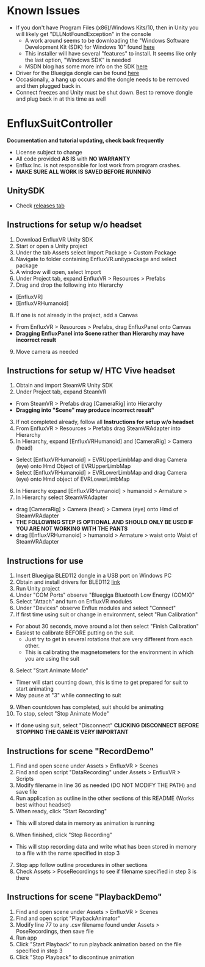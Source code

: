 # Known Issues
* If you don't have Program Files (x86)/Windows Kits/10, then in Unity you will likely get "DLLNotFoundException" in the console
  * A work around seems to be downloading the "Windows Software Development Kit (SDK) for Windows 10" found [here](https://developer.microsoft.com/en-us/windows/downloads/windows-10-sdk)
  * This installer will have several "features" to install. It seems like only the last option, "Windows SDK" is needed
  * MSDN blog has some more info on the SDK [here]( https://blogs.msdn.microsoft.com/vcblog/2015/03/03/introducing-the-universal-crt/)
* Driver for the Bluegiga dongle can be found [here](http://www.picaxe.com/downloads/bled112.zip)
* Occasionally, a hang up occurs and the dongle needs to be removed and then plugged back in. 
* Connect freezes and Unity must be shut down. Best to remove dongle and plug back in at this time as well

# EnfluxSuitController
**Documentation and tutorial updating, check back frequently**

* License subject to change
* All code provided **AS IS** with **NO WARRANTY**
* Enflux Inc. is not responsible for lost work from program crashes. 
* **MAKE SURE ALL WORK IS SAVED BEFORE RUNNING**

## UnitySDK
* Check [releases tab](https://github.com/Enflux/EnfluxSuitController/releases)

## Instructions for setup w/o headset
1. Download EnfluxVR Unity SDK
2. Start or open a Unity project
3. Under the tab Assets select Import Package > Custom Package
4. Navigate to folder containing EnfluxVR.unitypackage and select package
5. A window will open, select Import
6. Under Project tab, expand EnfluxVR > Resources > Prefabs
7. Drag and drop the following into Hierarchy
  * [EnfluxVR]
  * [EnfluxVRHumanoid]
8. If one is not already in the project, add a Canvas
  * From EnfluxVR > Resources > Prefabs, drag EnfluxPanel onto Canvas
  * **Dragging EnfluxPanel into Scene rather than Hierarchy may have incorrect result**
9. Move camera as needed

## Instructions for setup w/ HTC Vive headset
1. Obtain and import SteamVR Unity SDK
2. Under Project tab, expand SteamVR
  * From SteamVR > Prefabs drag [CameraRig] into Hierarchy
  * **Dragging into "Scene" may produce incorrect result"**
3. If not completed already, follow all **Instructions for setup w/o headset**
4. From EnfluxVR > Resources > Prefabs drag SteamVRAdapter into Hierarchy
5. In Hierarchy, expand [EnfluxVRHumanoid] and [CameraRig] > Camera (head)
  * Select [EnfluxVRHumanoid] > EVRUpperLimbMap and drag Camera (eye) onto Hmd Object of EVRUpperLimbMap
  * Select [EnfluxVRHumanoid] > EVRLowerLimbMap and drag Camera (eye) onto Hmd object of EVRLowerLimbMap
6. In Hierarchy expand [EnfluxVRHumanoid] > humanoid > Armature > 
7. In Hierarchy select SteamVRAdapter
  * drag [CameraRig] > Camera (head) > Camera (eye) onto Hmd of SteamVRAdapter
  * **THE FOLLOWING STEP IS OPTIONAL AND SHOULD ONLY BE USED IF YOU ARE NOT WORKING WITH THE PANTS**
  * drag [EnfluxVRHumanoid] > humanoid > Armature > waist onto Waist of SteamVRAdapter

## Instructions for use
1. Insert Bluegiga BLED112 dongle in a USB port on Windows PC
2. Obtain and install drivers for BLED112 [link](http://www.picaxe.com/downloads/bled112.zip)
3. Run Unity project
4. Under "COM Ports" observe "Bluegiga Bluetooth Low Energy (COMX)"
5. Select "Attach" and turn on EnfluxVR modules
6. Under "Devices" observe Enflux modules and select "Connect"
7. If first time using suit or change in environment, select "Run Calibration"
  * For about 30 seconds, move around a lot then select "Finish Calibration"
  * Easiest to calibrate BEFORE putting on the suit. 
    * Just try to get in several rotations that are very different from each other. 
    * This is calibrating the magnetometers for the environment in which you are using the suit
8. Select "Start Animate Mode" 
  * Timer will start counting down, this is time to get prepared for suit to start animating
  * May pause at "3" while connecting to suit
9. When countdown has completed, suit should be animating
10. To stop, select "Stop Animate Mode" 
  * If done using suit, select "Disconnect" **CLICKING DISCONNECT BEFORE STOPPING THE GAME IS VERY IMPORTANT**

## Instructions for scene "RecordDemo"
1. Find and open scene under Assets > EnfluxVR > Scenes
2. Find and open script "DataRecording" under Assets > EnfluxVR > Scripts
3. Modify filename in line 36 as needed (DO NOT MODIFY THE PATH) and save file
4. Run application as outline in the other sections of this README (Works best without headset)
5. When ready, click "Start Recording"
  * This will stored data in memory as animation is running
6. When finished, click "Stop Recording"
  * This will stop recording data and write what has been stored in memory to a file with the name specified in stop 3
7. Stop app follow outline procedures in other sections
8. Check Assets > PoseRecordings to see if filename specified in step 3 is there

## Instructions for scene "PlaybackDemo"
1. Find and open scene under Assets > EnfluxVR > Scenes
2. Find and open script "PlaybackAnimator"
3. Modify line 77 to any .csv filename found under Assets > PoseRecordings, then save file
4. Run app
5. Click "Start Playback" to run playback animation based on the file specified in step 3
6. Click "Stop Playback" to discontinue animation
